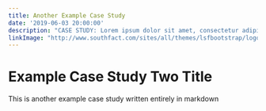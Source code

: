 ```yaml
---
title: Another Example Case Study
date: '2019-06-03 20:00:00'
description: "CASE STUDY: Lorem ipsum dolor sit amet, consectetur adipiscing elit. Pellentesque pellentesque turpis tortor, vitae euismod lacus consequat ac. Suspendisse varius orci non convallis malesuada. Sed sem est, volutpat at nibh eget, consequat accumsan nisi. Morbi id lectus justo. Etiam sit amet erat id metus dapibus placerat."
linkImage: "http://www.southfact.com/sites/all/themes/lsfbootstrap/logo.png"
---
```

# Example Case Study Two Title

This is another example case study written entirely in markdown